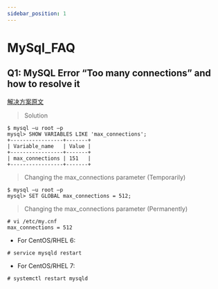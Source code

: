 ```yaml
---
sidebar_position: 1
---
```


# MySql_FAQ

## Q1: MySQL Error “Too many connections” and how to resolve it

[解决方案原文](https://www.thegeekdiary.com/mysql-error-too-many-connections-and-how-to-resolve-it/)

> Solution

```
$ mysql –u root –p
mysql> SHOW VARIABLES LIKE 'max_connections';
+-----------------+-------+
| Variable_name   | Value |
+-----------------+-------+
| max_connections | 151   |
+-----------------+-------+
```

> Changing the max_connections parameter (Temporarily)

```
$ mysql –u root –p
mysql> SET GLOBAL max_connections = 512;
```

> Changing the max_connections parameter (Permanently)

```
# vi /etc/my.cnf
max_connections = 512
```

- For CentOS/RHEL 6:

```
# service mysqld restart
```

- For CentOS/RHEL 7:

```
# systemctl restart mysqld
```
